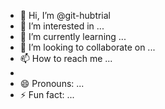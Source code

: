 - 👋 Hi, I’m @git-hubtrial
- 👀 I’m interested in ...
- 🌱 I’m currently learning ...
- 💞️ I’m looking to collaborate on ...
- 📫 How to reach me ...
- <br>
- 😄 Pronouns: ...
- ⚡ Fun fact: ...

<!---
git-hubtrial/git-hubtrial is a ✨ special ✨ repository because its `README.md` (this file) appears on your GitHub profile.
You can click the Preview link to take a look at your changes.
<br>
--->

